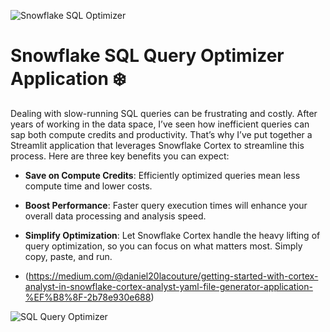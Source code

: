 ![Snowflake SQL Optimizer](https://github.com/Snowflake-Labs/snowflake-demo-streamlit/raw/main/shared_assets/sis-header.jpeg)

# Snowflake SQL Query Optimizer Application ❄️

Dealing with slow-running SQL queries can be frustrating and costly. After years of working in the data space, I’ve seen how inefficient queries can sap both compute credits and productivity. That’s why I’ve put together a Streamlit application that leverages Snowflake Cortex to streamline this process. Here are three key benefits you can expect:

- **Save on Compute Credits**: Efficiently optimized queries mean less compute time and lower costs.
- **Boost Performance**: Faster query execution times will enhance your overall data processing and analysis speed.
- **Simplify Optimization**: Let Snowflake Cortex handle the heavy lifting of query optimization, so you can focus on what matters most. Simply copy, paste, and run.

- (https://medium.com/@daniel20lacouture/getting-started-with-cortex-analyst-in-snowflake-cortex-analyst-yaml-file-generator-application-%EF%B8%8F-2b78e930e688)

![SQL Query Optimizer](https://github.com/Snowflake-Labs/snowflake-demo-streamlit/raw/main/SQL%20Query%20Optimizer%20App%20using%20Snowflake%20Cortex/sql-query-optimizer.png)

